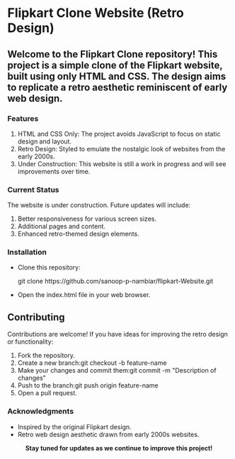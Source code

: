 <h1>Flipkart Clone Website (Retro Design)</h1>
<h2>Welcome to the Flipkart Clone repository! This project is a simple clone of the Flipkart website, built using only HTML and CSS. The design aims to replicate a retro aesthetic reminiscent of early web design.</h2>
<h3>Features</h3>
<ol>
  <li>HTML and CSS Only: The project avoids JavaScript to focus on static design and layout.</li>
  <li>Retro Design: Styled to emulate the nostalgic look of websites from the early 2000s.</li>
  <li>Under Construction: This website is still a work in progress and will see improvements over time.</li>
</ol>
<h3>Current Status</h3>
<p>The website is under construction. Future updates will include:</p>
<ol>
  <li>Better responsiveness for various screen sizes.</li>
  <li>Additional pages and content.</li>
  <li>Enhanced retro-themed design elements.</li>
</ol>
<h3>Installation</h3>
<ul>
  <li>Clone this repository:</li>
  <p>git clone https://github.com/sanoop-p-nambiar/flipkart-Website.git</p>
  <li>Open the index.html file in your web browser.</li>
</ul>
<h2>Contributing</h2>
<p>Contributions are welcome! If you have ideas for improving the retro design or functionality:</p>
<ol>
  <li>Fork the repository.</li>
  <li>Create a new branch:git checkout -b feature-name</li>
  <li>Make your changes and commit them:git commit -m "Description of changes"</li>
  <li>Push to the branch:git push origin feature-name</li>
  <li>Open a pull request.</li>
</ol>
<h3>Acknowledgments</h3>
<ul>
  <li>Inspired by the original Flipkart design.</li>
  <li>Retro web design aesthetic drawn from early 2000s websites.</li>
</ul>
  <b><center>Stay tuned for updates as we continue to improve this project!</b></center>
